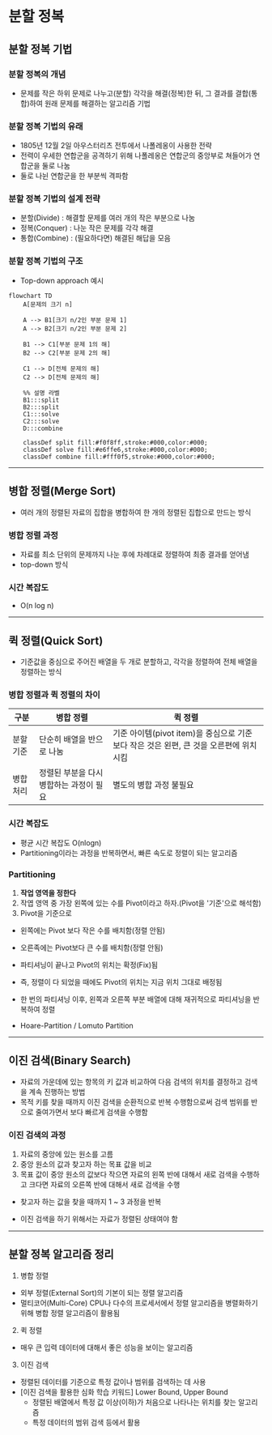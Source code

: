 # 분할 정복
## 분할 정복 기법 
### 분할 정복의 개념
- 문제를 작은 하위 문제로 나누고(분할) 각각을 해결(정복)한 뒤, 그 결과를 결합(통합)하여 원래 문제를 해결하는 알고리즘 기법

### 분할 정복 기법의 유래
- 1805년 12월 2일 아우스터리츠 전투에서 나폴레옹이 사용한 전략
- 전력이 우세한 연합군을 공격하기 위해 나폴레옹은 연합군의 중앙부로 쳐들어가 연합군을 둘로 나눔
- 둘로 나뉜 연합군을 한 부분씩 격파함

### 분할 정복 기법의 설계 전략
- 분할(Divide) : 해결할 문제를 여러 개의 작은 부분으로 나눔
- 정복(Conquer) : 나눈 작은 문제를 각각 해결
- 통합(Combine) : (필요하다면) 해결된 해답을 모음

### 분할 정복 기법의 구조
- Top-down approach 예시 

```mermaid
flowchart TD
    A[문제의 크기 n]

    A --> B1[크기 n/2인 부분 문제 1]
    A --> B2[크기 n/2인 부분 문제 2]

    B1 --> C1[부분 문제 1의 해]
    B2 --> C2[부분 문제 2의 해]

    C1 --> D[전체 문제의 해]
    C2 --> D[전체 문제의 해]

    %% 설명 라벨
    B1:::split
    B2:::split
    C1:::solve
    C2:::solve
    D:::combine

    classDef split fill:#f0f8ff,stroke:#000,color:#000;
    classDef solve fill:#e6ffe6,stroke:#000,color:#000;
    classDef combine fill:#fff0f5,stroke:#000,color:#000;
```

---

## 병합 정렬(Merge Sort)
- 여러 개의 정렬된 자료의 집합을 병합하여 한 개의 정렬된 집합으로 만드는 방식

### 병합 정렬 과정
- 자료를 최소 단위의 문제까지 나눈 후에 차례대로 정렬하여 최종 결과를 얻어냄
- top-down 방식

### 시간 복잡도
- O(n log n)

---

## 퀵 정렬(Quick Sort)
- 기준값을 중심으로 주어진 배열을 두 개로 분할하고, 각각을 정렬하여 전체 배열을 정렬하는 방식 

### 병합 정렬과 퀵 정렬의 차이 
| 구분     | 병합 정렬                           | 퀵 정렬                                                                 |
|----------|------------------------------------|------------------------------------------------------------------------|
| 분할 기준 | 단순히 배열을 반으로 나눔            | 기준 아이템(pivot item)을 중심으로 기준보다 작은 것은 왼편, 큰 것을 오른편에 위치 시킴 |
| 병합 처리 | 정렬된 부분을 다시 병합하는 과정이 필요 | 별도의 병합 과정 불필요                                                   |

### 시간 복잡도
- 평균 시간 복잡도 O(nlogn)
- Partitioning이라는 과정을 반복하면서, 빠른 속도로 정렬이 되는 알고리즘

### Partitioning
1. **작업 영역을 정한다**
2. 작엽 영역 중 가장 왼쪽에 있는 수를 Pivot이라고 하자.(Pivot을 '기준'으로 해석함)
3. Pivot을 기준으로 
  - 왼쪽에는 Pivot 보다 작은 수를 배치함(정렬 안됨)
  - 오른족에는 Pivot보다 큰 수를 배치함(정렬 안됨)

- 파티셔닝이 끝나고 Pivot의 위치는 확정(Fix)됨
- 즉, 정렬이 다 되었을 때에도 Pivot의 위치는 지금 위치 그대로 배정됨
* 한 번의 파티셔닝 이후, 왼쪽과 오른쪽 부분 배열에 대해 재귀적으로 파티셔닝을 반복하여 정렬

* Hoare-Partition / Lomuto Partition

---

## 이진 검색(Binary Search)
- 자료의 가운데에 있는 항목의 키 값과 비교하여 다음 검색의 위치를 결정하고 검색을 계속 진행하는 방법
- 목적 키를 찾을 때까지 이진 검색을 순환적으로 반복 수행함으로써 검색 범위를 반으로 줄여가면서 보다 빠르게 검색을 수행함

### 이진 검색의 과정
1. 자료의 중앙에 있는 원소를 고름
2. 중앙 원소의 값과 찾고자 하는 목표 값을 비교
3. 목표 값이 중앙 원소의 값보다 작으면 자료의 왼쪽 반에 대해서 새로 검색을 수행하고 크다면 자료의 오른쪽 반에 대해서 새로 검색을 수행
- 찾고자 하는 값을 찾을 때까지 1 ~ 3 과정을 반복 

* 이진 검색을 하기 위해서는 자료가 정렬된 상태여야 함

---

## 분할 정복 알고리즘 정리
1. 병합 정렬
  - 외부 정렬(External Sort)의 기본이 되는 정렬 알고리즘
  - 멀티코어(Multi-Core) CPU나 다수의 프로세서에서 정렬 알고리즘을 병렬화하기 위해 병합 정렬 알고리즘이 활용됨

2. 퀵 정렬
  - 매우 큰 입력 데이터에 대해서 좋은 성능을 보이는 알고리즘

3. 이진 검색 
  - 정렬된 데이터를 기준으로 특정 값이나 범위를 검색하는 데 사용
  - [이진 검색을 활용한 심화 학습 키워드] Lower Bound, Upper Bound
    - 정렬된 배열에서 특정 값 이상(이하)가 처음으로 나타나는 위치를 찾는 알고리즘
    - 특정 데이터의 범위 검색 등에서 활용

  